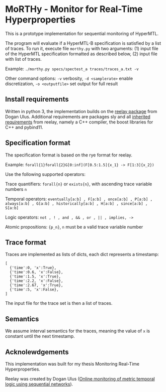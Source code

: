 # MoRTHy - Monitor for Real-Time Hyperproperties

This is a prototype implementation for sequential monitoring of HyperMTL.

The program will evaluate if a HyperMTL-B specification is satisfied by a list of traces.
To run it, execute file `morthy.py` with two arguments: (1) input file of the HyperMTL specification formatted as described below, (2) input file with list of traces.

Example: `./morthy.py specs/spectest_a traces/traces_a.txt -v`

Other command options: `-v` verbosity, `-d <samplerate>` enable discretization, `-o <outputfile>` set output for full result

## Install requirements

Written in python 3, the implementation builds on the [reelay package](https://doganulus.github.io/reelay/) from Dogan Ulus.
Additional requirements are packages sly and all [inherited requirements](https://doganulus.github.io/reelay/install/) from reelay, namely a C++ compiler, the boost libraries for C++ and pybind11.


## Specification format

The specification format is based on the rye format for reelay.

Example:
`forall{1}forall{2}G[0:inf](F[0.5:1.5]{x_1} -> F[1:3]{x_2})`

Use the following supported operators:

Trace quantifiers: `forall{n}` or `exists{n}`, with ascending trace variable numbers `n`

Temporal operators: `eventually[a:b] , F[a:b] , once[a:b] , P[a:b] , always[a:b] , G[a:b] , historically[a:b] , H[a:b] , since[a:b] , S[a:b]`

Logic operators: `not , ! , and , && , or , || , implies, -> `

Atomic propositions: `{p_n}`, `n` must be a valid trace variable number

## Trace format

Traces are implemented as lists of dicts, each dict represents a timestamp:

    [
      {'time':0, 'x':True},
      {'time':0.6, 'x':False},
      {'time':1.5, 'x':True},
      {'time':2.2, 'x':False},
      {'time':2.67, 'x':True},
      {'time':5, 'x':False},
    ]

The input file for the trace set is then a list of traces.

## Semantics

We assume interval semantics for the traces, meaning the value of `x` is constant until the next timestamp.

## Acknolewdgements

This implementation was built for my thesis Monitoring Real-Time Hyperproperties.

Reelay was created by Dogan Ulus ([Online monitoring of metric temporal logic using sequential networks](https://arxiv.org/abs/1901.00175)).
